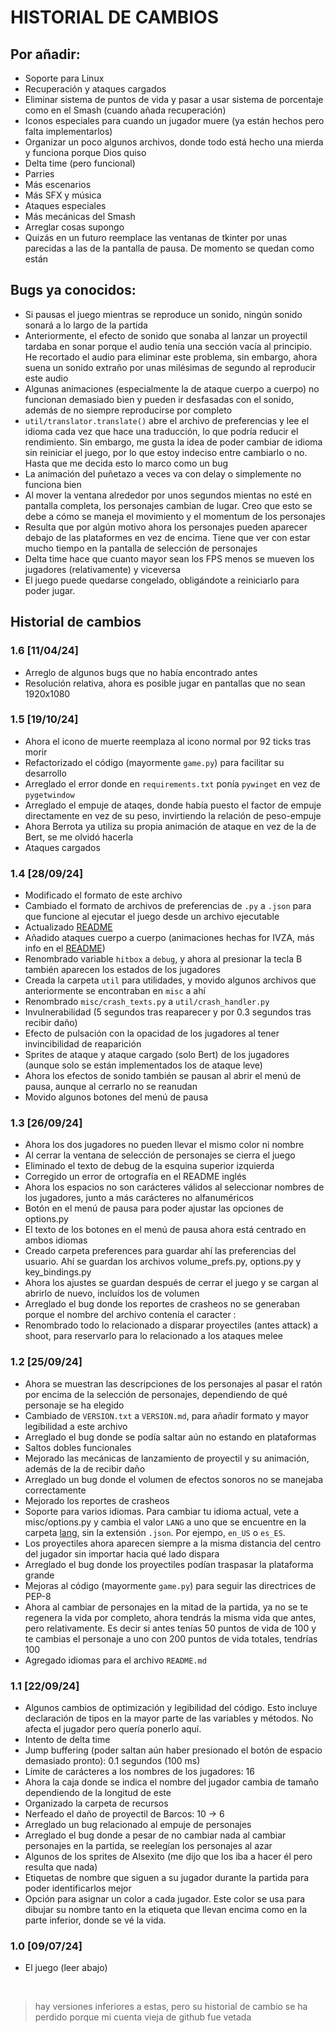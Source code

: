 
# HISTORIAL DE CAMBIOS 

## Por añadir:
- Soporte para Linux
- Recuperación y ataques cargados
- Eliminar sistema de puntos de vida y pasar a usar sistema de porcentaje como en el Smash (cuando añada recuperación)
- Iconos especiales para cuando un jugador muere (ya están hechos pero falta implementarlos)
- Organizar un poco algunos archivos, donde todo está hecho una mierda y funciona porque Dios quiso
- Delta time (pero funcional)
- Parries
- Más escenarios
- Más SFX y música
- Ataques especiales
- Más mecánicas del Smash
- Arreglar cosas supongo
- Quizás en un futuro reemplace las ventanas de tkinter por unas parecidas a las de la pantalla de pausa. De momento se quedan como están


## Bugs ya conocidos:
- Si pausas el juego mientras se reproduce un sonido, ningún sonido sonará a lo largo de la partida
- Anteriormente, el efecto de sonido que sonaba al lanzar un proyectil tardaba en sonar porque el audio tenía una sección vacía al principio. He recortado el audio para eliminar este problema, sin embargo, ahora suena un sonido extraño por unas milésimas de segundo al reproducir este audio
- Algunas animaciones (especialmente la de ataque cuerpo a cuerpo) no funcionan demasiado bien y pueden ir desfasadas con el sonido, además de no siempre reproducirse por completo
- `util/translator.translate()` abre el archivo de preferencias y lee el idioma cada vez que hace una traducción, lo que podría reducir el rendimiento. Sin embargo, me gusta la idea de poder cambiar de idioma sin reiniciar el juego, por lo que estoy indeciso entre cambiarlo o no. Hasta que me decida esto lo marco como un bug
- La animación del puñetazo a veces va con delay o simplemente no funciona bien
- Al mover la ventana alrededor por unos segundos mientas no esté en pantalla completa, los personajes cambian de lugar. Creo que esto se debe a cómo se maneja el movimiento y el momentum de los personajes
- Resulta que por algún motivo ahora los personajes pueden aparecer debajo de las plataformes en vez de encima. Tiene que ver con estar mucho tiempo en la pantalla de selección de personajes
- Delta time hace que cuanto mayor sean los FPS menos se mueven los jugadores (relativamente) y viceversa
- El juego puede quedarse congelado, obligándote a reiniciarlo para poder jugar.

## Historial de cambios

### **1.6** [11/04/24]
- Arreglo de algunos bugs que no había encontrado antes
- Resolución relativa, ahora es posible jugar en pantallas que no sean 1920x1080

### **1.5** [19/10/24]
- Ahora el icono de muerte reemplaza al icono normal por 92 ticks tras morir
- Refactorizado el código (mayormente `game.py`) para facilitar su desarrollo
- Arreglado el error donde en `requirements.txt` ponía `pywinget` en vez de `pygetwindow`
- Arreglado el empuje de ataqes, donde había puesto el factor de empuje directamente en vez de su peso, invirtiendo la relación de peso-empuje
- Ahora Berrota ya utiliza su propia animación de ataque en vez de la de Bert, se me olvidó hacerla
- Ataques cargados

### **1.4** [28/09/24]
- Modificado el formato de este archivo
- Cambiado el formato de archivos de preferencias de `.py` a `.json` para que funcione al ejecutar el juego desde un archivo ejecutable
- Actualizado [README](README.md)
- Añadido ataques cuerpo a cuerpo (animaciones hechas for IVZA, más info en el [README](README.md#créditos))
- Renombrado variable `hitbox` a `debug`, y ahora al presionar la tecla B también aparecen los estados de los jugadores
- Creada la carpeta `util` para utilidades, y movido algunos archivos que anteriormente se encontraban en `misc` a ahí
- Renombrado `misc/crash_texts.py` a `util/crash_handler.py`
- Invulnerabilidad (5 segundos tras reaparecer y por 0.3 segundos tras recibir daño)
- Efecto de pulsación con la opacidad de los jugadores al tener invincibilidad de reaparición
- Sprites de ataque y ataque cargado (solo Bert) de los jugadores (aunque solo se están implementados los de ataque leve)
- Ahora los efectos de sonido también se pausan al abrir el menú de pausa, aunque al cerrarlo no se reanudan
- Movido algunos botones del menú de pausa

### **1.3** [26/09/24]
- Ahora los dos jugadores no pueden llevar el mismo color ni nombre
- Al cerrar la ventana de selección de personajes se cierra el juego
- Eliminado el texto de debug de la esquina superior izquierda
- Corregido un error de ortografía en el README inglés
- Ahora los espacios no son carácteres válidos al seleccionar nombres de los jugadores, junto a más carácteres no alfanuméricos
- Botón en el menú de pausa para poder ajustar las opciones de options.py
- El texto de los botones en el menú de pausa ahora está centrado en ambos idiomas
- Creado carpeta preferences para guardar ahí las preferencias del usuario. Ahí se guardan los archivos volume_prefs.py, options.py y key_bindings.py
- Ahora los ajustes se guardan después de cerrar el juego y se cargan al abrirlo de nuevo, incluídos los de volumen
- Arreglado el bug donde los reportes de crasheos no se generaban porque el nombre del archivo contenía el caracter :
- Renombrado todo lo relacionado a disparar proyectiles (antes attack) a shoot, para reservarlo para lo relacionado a los ataques melee

### **1.2** [25/09/24]
- Ahora se muestran las descripciones de los personajes al pasar el ratón por encima de la selección de personajes, dependiendo de qué personaje se ha elegido
- Cambiado de `VERSION.txt` a `VERSION.md`, para añadir formato y mayor legibilidad a este archivo
- Arreglado el bug donde se podía saltar aún no estando en plataformas
- Saltos dobles funcionales
- Mejorado las mecánicas de lanzamiento de proyectil y su animación, además de la de recibir daño
- Arreglado un bug donde el volumen de efectos sonoros no se manejaba correctamente
- Mejorado los reportes de crasheos
- Soporte para varios idiomas. Para cambiar tu idioma actual, vete a misc/options.py y cambia el valor `LANG` a uno que se encuentre en la carpeta [lang](/lang), sin la extensión `.json`. Por ejempo, `en_US` o `es_ES`.
- Los proyectiles ahora aparecen siempre a la misma distancia del centro del jugador sin importar hacia qué lado dispara
- Arreglado el bug donde los proyectiles podían traspasar la plataforma grande
- Mejoras al código (mayormente `game.py`) para seguir las directrices de PEP-8
- Ahora al cambiar de personajes en la mitad de la partida, ya no se te regenera la vida por completo, ahora tendrás la misma vida que antes, pero relativamente. Es decir si antes tenías 50 puntos de vida de 100 y te cambias el personaje a uno con 200 puntos de vida totales, tendrías 100
- Agregado idiomas para el archivo `README.md`

### **1.1** [22/09/24]
- Algunos cambios de optimización y legibilidad del código. Esto incluye declaración de tipos en la mayor parte de las variables y métodos. No afecta el jugador pero quería ponerlo aquí.
- Intento de delta time
- Jump buffering (poder saltan aún haber presionado el botón de espacio demasiado pronto): 0.1 segundos (100 ms)
- Límite de carácteres a los nombres de los jugadores: 16
- Ahora la caja donde se indica el nombre del jugador cambia de tamaño dependiendo de la longitud de este
- Organizado la carpeta de recursos
- Nerfeado el daño de proyectil de Barcos: 10 -> 6
- Arreglado un bug relacionado al empuje de personajes
- Arreglado el bug donde a pesar de no cambiar nada al cambiar personajes en la partida, se reelegían los personajes al azar
- Algunos de los sprites de Alsexito (me dijo que los iba a hacer él pero resulta que nada)
- Etiquetas de nombre que siguen a su jugador durante la partida para poder identificarlos mejor
- Opción para asignar un color a cada jugador. Este color se usa para dibujar su nombre tanto en la etiqueta que llevan encima como en la parte inferior, donde se vé la vida.

### **1.0** [09/07/24]
- El juego (leer abajo)

&nbsp;
> hay versiones inferiores a estas, pero su historial de cambio se ha perdido porque mi cuenta vieja de github fue vetada